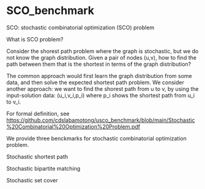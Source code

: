 
# SCO_benchmark

SCO: stochastic combinatorial optimization (SCO) problem

What is SCO problem?

Consider the shorest path problem where the graph is stochastic, but we do not know the graph distribution. Given a pair of nodes (u,v), how to find the path between them that is the shortest in terms of the graph distribution? 

The common approach would first learn the graph distribution from some data, and then solve the expected shortest path problem. We consider another approach: we want to find the shorest path from u to v, by using the input-solution data: (u_i,v_i,p_i) where p_i shows the shortest path from u_i to v_i.

For formal definition, see https://github.com/cdslabamotong/usco_benchmark/blob/main/Stochastic%20Combinatorial%20Optimization%20Problem.pdf



We provide three benckmarks for stochastic combinatorial optimization problem.

Stochastic shortest path

Stochastic bipartite matching

Stochastic set cover
